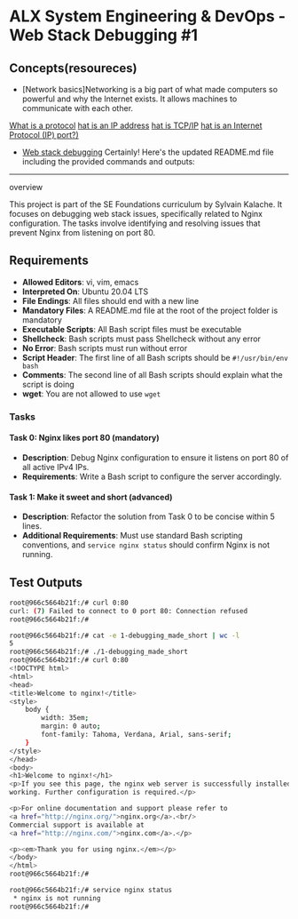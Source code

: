 # ALX System Engineering & DevOps - Web Stack Debugging #1

## Concepts(resoureces)
- [Network basics]Networking is a big part of what made computers so powerful and why the Internet exists. It allows machines to communicate with each other.

[What is a protocol](https://www.techtarget.com/searchnetworking/definition/protocol)
[hat is an IP address](https://computer.howstuffworks.com/internet/basics/what-is-an-ip-address.htm)
[hat is TCP/IP](https://www.avast.com/c-what-is-tcp-ip#)
[hat is an Internet Protocol (IP) port?)](https://www.lifewire.com/port-numbers-on-computer-networks-817939)
- [Web stack debugging]()
Certainly! Here's the updated README.md file including the provided commands and outputs:

---
overview

This project is part of the SE Foundations curriculum by Sylvain Kalache. It focuses on debugging web stack issues, specifically related to Nginx configuration. The tasks involve identifying and resolving issues that prevent Nginx from listening on port 80.

## Requirements
- **Allowed Editors**: vi, vim, emacs
- **Interpreted On**: Ubuntu 20.04 LTS
- **File Endings**: All files should end with a new line
- **Mandatory Files**: A README.md file at the root of the project folder is mandatory
- **Executable Scripts**: All Bash script files must be executable
- **Shellcheck**: Bash scripts must pass Shellcheck without any error
- **No Error**: Bash scripts must run without error
- **Script Header**: The first line of all Bash scripts should be `#!/usr/bin/env bash`
- **Comments**: The second line of all Bash scripts should explain what the script is doing
- **wget**: You are not allowed to use `wget`

### Tasks

#### Task 0: Nginx likes port 80 (mandatory)

- **Description**: Debug Nginx configuration to ensure it listens on port 80 of all active IPv4 IPs.
- **Requirements**: Write a Bash script to configure the server accordingly.

#### Task 1: Make it sweet and short (advanced)

- **Description**: Refactor the solution from Task 0 to be concise within 5 lines.
- **Additional Requirements**: Must use standard Bash scripting conventions, and `service nginx status` should confirm Nginx is not running.

## Test Outputs

```bash
root@966c5664b21f:/# curl 0:80
curl: (7) Failed to connect to 0 port 80: Connection refused
root@966c5664b21f:/#

root@966c5664b21f:/# cat -e 1-debugging_made_short | wc -l
5
root@966c5664b21f:/# ./1-debugging_made_short
root@966c5664b21f:/# curl 0:80
<!DOCTYPE html>
<html>
<head>
<title>Welcome to nginx!</title>
<style>
    body {
        width: 35em;
        margin: 0 auto;
        font-family: Tahoma, Verdana, Arial, sans-serif;
    }
</style>
</head>
<body>
<h1>Welcome to nginx!</h1>
<p>If you see this page, the nginx web server is successfully installed and
working. Further configuration is required.</p>

<p>For online documentation and support please refer to
<a href="http://nginx.org/">nginx.org</a>.<br/>
Commercial support is available at
<a href="http://nginx.com/">nginx.com</a>.</p>

<p><em>Thank you for using nginx.</em></p>
</body>
</html>
root@966c5664b21f:/#

root@966c5664b21f:/# service nginx status
 * nginx is not running
root@966c5664b21f:/#
```
